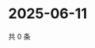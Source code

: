 # 2025-06-11

共 0 条

<!-- BEGIN ZHIHUVIDEO -->
<!-- 最后更新时间 Wed Jun 11 2025 01:10:26 GMT+0800 (China Standard Time) -->

<!-- END ZHIHUVIDEO -->
